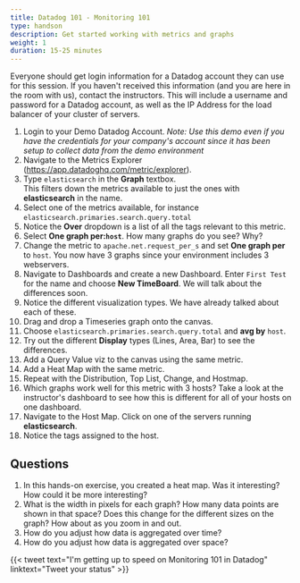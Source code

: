 ```yaml
---
title: Datadog 101 - Monitoring 101
type: handson
description: Get started working with metrics and graphs
weight: 1
duration: 15-25 minutes
---
```

Everyone should get login information for a Datadog account they can use for this session. If you haven't received this information (and you are here in the room with us), contact the instructors. This will include a username and password for a Datadog account, as well as the IP Address for the load balancer of your cluster of servers.

1.  Login to your Demo Datadog Account. *Note: Use this demo even if you have the credentials for your company's account since it has been setup to collect data from the demo environment*
1.  Navigate to the Metrics Explorer (https://app.datadoghq.com/metric/explorer).
1.  Type `elasticsearch` in the **Graph** textbox. <br>
    This filters down the metrics available to just the ones with **elasticsearch** in the name.
1.  Select one of the metrics available, for instance `elasticsearch.primaries.search.query.total`
1.  Notice the **Over** dropdown is a list of all the tags relevant to this metric.
1.  Select **One graph per:`host`**. How many graphs do you see? Why?
1.  Change the metric to `apache.net.request_per_s` and set **One graph per** to `host`. You now have 3 graphs since your environment includes 3 webservers.
1.  Navigate to Dashboards and create a new Dashboard. Enter `First Test` for the name and choose **New TimeBoard**. We will talk about the differences soon.
1.  Notice the different visualization types. We have already talked about each of these.
1.  Drag and drop a Timeseries graph onto the canvas.
1.  Choose `elasticsearch.primaries.search.query.total` and **avg by** `host`.
1.  Try out the different **Display** types (Lines, Area, Bar) to see the differences.
2.  Add a Query Value viz to the canvas using the same metric.
3.  Add a Heat Map with the same metric.
4.  Repeat with the Distribution, Top List, Change, and Hostmap.
5.  Which graphs work well for this metric with 3 hosts? Take a look at the instructor's dashboard to see how this is different for all of your hosts on one dashboard.
1.  Navigate to the Host Map. Click on one of the servers running **elasticsearch**.
1.  Notice the tags assigned to the host.

## Questions

1.  In this hands-on exercise, you created a heat map. Was it interesting? How could it be more interesting?
1.  What is the width in pixels for each graph? How many data points are shown in that space? Does this change for the different sizes on the graph? How about as you zoom in and out.
1.  How do you adjust how data is aggregated over time?
1.  How do you adjust how data is aggregated over space?

{{< tweet text="I'm getting up to speed on Monitoring 101 in Datadog" linktext="Tweet your status" >}}

